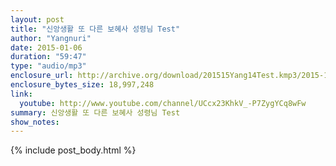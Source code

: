 ```yaml
---
layout: post
title: "신앙생활 또 다른 보혜사 성령님 Test"
author: "Yangnuri"
date: 2015-01-06
duration: "59:47"
type: "audio/mp3"
enclosure_url: http://archive.org/download/201515Yang14Test.kmp3/2015-1-5-yang-1-4-test.kmp3.mp3
enclosure_bytes_size: 18,997,248
link:
  youtube: http://www.youtube.com/channel/UCcx23KhkV_-P7ZygYCq8wFw
summary: 신앙생활 또 다른 보혜사 성령님 Test
show_notes:
---
```


{% include post_body.html %}
